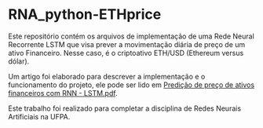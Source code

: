 # RNA_python-ETHprice
Este repositório contém os arquivos de implementação de uma Rede Neural Recorrente LSTM que visa prever a movimentação diária de preço de um ativo Financeiro. Nesse caso, é o criptoativo ETH/USD (Ethereum versus dólar). 

Um artigo foi elaborado para descrever a implementação e o funcionamento do projeto, ele pode ser lido em <a href="https://drive.google.com/file/d/1SsLMAIauFtYtoxCHsQK1yzrugd4rqcJP/view?usp=sharing">Predição de preço de ativos financeiros com RNN - LSTM.pdf</a>.

Este trabalho foi realizado para completar a disciplina de Redes Neurais Artificiais na UFPA.
